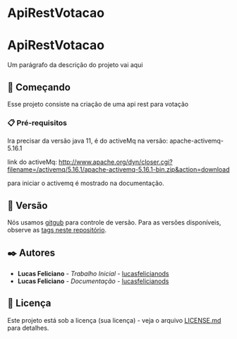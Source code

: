 # ApiRestVotacao

# ApiRestVotacao

Um parágrafo da descrição do projeto vai aqui

## 🚀 Começando

Esse projeto consiste na criação de uma api rest para votação

### 📋 Pré-requisitos

Ira precisar da versão java 11, é do activeMq na versão: apache-activemq-5.16.1

link do activeMq: http://www.apache.org/dyn/closer.cgi?filename=/activemq/5.16.1/apache-activemq-5.16.1-bin.zip&action=download

para iniciar o activemq é mostrado na documentação.

## 📌 Versão

Nós usamos [gitgub](http://https://github.com//) para controle de versão. Para as versões disponíveis, observe as [tags neste repositório](https://github.com/lucasfelicianods/ApiRestVotacao). 

## ✒️ Autores

* **Lucas Feliciano** - *Trabalho Inicial* - [lucasfelicianods](https://github.com/lucasfelicianods)
* **Lucas Feliciano** - *Documentação* - [lucasfelicianods](https://github.com/lucasfelicianods)

## 📄 Licença

Este projeto está sob a licença (sua licença) - veja o arquivo [LICENSE.md](https://github.com/lucasfelicianods/projeto/licenca) para detalhes.
